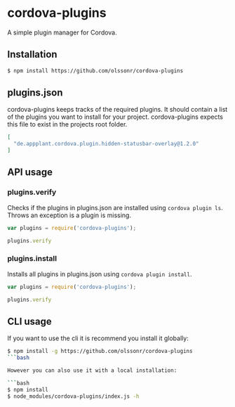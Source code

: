 # cordova-plugins

A simple plugin manager for Cordova.

## Installation

```bash
$ npm install https://github.com/olssonr/cordova-plugins
```

## plugins.json

cordova-plugins keeps tracks of the required plugins. It should contain a list of the plugins you want to install for your project. cordova-plugins expects this file to exist in the projects root folder.

```json
[
  "de.appplant.cordova.plugin.hidden-statusbar-overlay@1.2.0"
]
```

## API usage

### plugins.verify

Checks if the plugins in plugins.json are installed using `cordova plugin ls`. Throws an exception is a plugin is missing.

```js
var plugins = require('cordova-plugins');

plugins.verify
```

### plugins.install

Installs all plugins in plugins.json using `cordova plugin install`.

```js
var plugins = require('cordova-plugins');

plugins.verify
```

## CLI usage

If you want to use the cli it is recommend you install it globally:

```bash
$ npm install -g https://github.com/olssonr/cordova-plugins
```bash

However you can also use it with a local installation:

```bash
$ npm install
$ node_modules/cordova-plugins/index.js -h
```
